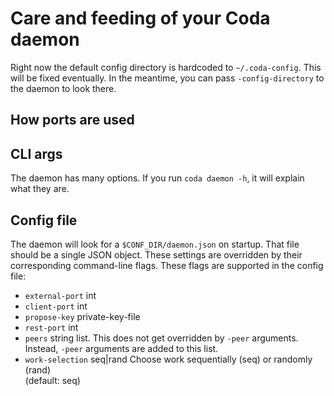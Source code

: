 # Care and feeding of your Coda daemon

Right now the default config directory is hardcoded to `~/.coda-config`.
This will be fixed eventually. In the meantime, you can pass `-config-directory`
to the daemon to look there.

## How ports are used

## CLI args

The daemon has many options. If you run `coda daemon -h`, it will explain what
they are.

## Config file

The daemon will look for a `$CONF_DIR/daemon.json` on startup. That file should
be a single JSON object. These settings are overridden by their corresponding
command-line flags. These flags are supported in the config file:

- `external-port` int
- `client-port` int
- `propose-key` private-key-file
- `rest-port` int
- `peers` string list. This does not get overridden by `-peer` arguments.
  Instead, `-peer` arguments are added to this list.
- `work-selection` seq|rand Choose work sequentially (seq) or randomly (rand) \
            (default: seq)
